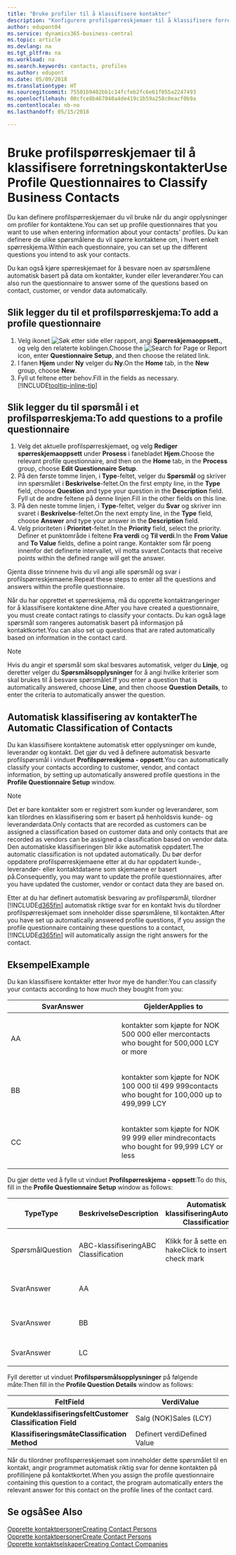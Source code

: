 ```yaml
---
title: "Bruke profiler til å klassifisere kontakter"
description: "Konfigurere profilspørreskjemaer til å klassifisere forretningskontaktene"
author: edupont04
ms.service: dynamics365-business-central
ms.topic: article
ms.devlang: na
ms.tgt_pltfrm: na
ms.workload: na
ms.search.keywords: contacts, profiles
ms.author: edupont
ms.date: 05/09/2018
ms.translationtype: HT
ms.sourcegitcommit: 75501b9402bb1c14fcfeb2fc6e61f055a2247493
ms.openlocfilehash: 00cfce8b467040a4de419c1b59a258c0eacf0b9a
ms.contentlocale: nb-no
ms.lasthandoff: 05/15/2018

---
```


# <a name="use-profile-questionnaires-to-classify-business-contacts"></a><span data-ttu-id="9666b-103">Bruke profilspørreskjemaer til å klassifisere forretningskontakter</span><span class="sxs-lookup"><span data-stu-id="9666b-103">Use Profile Questionnaires to Classify Business Contacts</span></span>
<span data-ttu-id="9666b-104">Du kan definere profilspørreskjemaer du vil bruke når du angir opplysninger om profiler for kontaktene.</span><span class="sxs-lookup"><span data-stu-id="9666b-104">You can set up profile questionnaires that you want to use when entering information about your contacts' profiles.</span></span> <span data-ttu-id="9666b-105">Du kan definere de ulike spørsmålene du vil spørre kontaktene om, i hvert enkelt spørreskjema.</span><span class="sxs-lookup"><span data-stu-id="9666b-105">Within each questionnaire, you can set up the different questions you intend to ask your contacts.</span></span>  

<span data-ttu-id="9666b-106">Du kan også kjøre spørreskjemaet for å besvare noen av spørsmålene automatisk basert på data om kontakter, kunder eller leverandører.</span><span class="sxs-lookup"><span data-stu-id="9666b-106">You can also run the questionnaire to answer some of the questions based on contact, customer, or vendor data automatically.</span></span>  

## <a name="to-add-a-profile-questionnaire"></a><span data-ttu-id="9666b-107">Slik legger du til et profilspørreskjema:</span><span class="sxs-lookup"><span data-stu-id="9666b-107">To add a profile questionnaire</span></span>
1.  <span data-ttu-id="9666b-108">Velg ikonet ![Søk etter side eller rapport](media/ui-search/search_small.png "Søk etter side eller rapport"), angi **Spørreskjemaoppsett.**, og velg den relaterte koblingen.</span><span class="sxs-lookup"><span data-stu-id="9666b-108">Choose the ![Search for Page or Report](media/ui-search/search_small.png "Search for Page or Report icon") icon, enter **Questionnaire Setup**, and then choose the related link.</span></span>  
2.  <span data-ttu-id="9666b-109">I fanen **Hjem** under **Ny** velger du **Ny**.</span><span class="sxs-lookup"><span data-stu-id="9666b-109">On the **Home** tab, in the **New** group, choose **New**.</span></span>  
3.  <span data-ttu-id="9666b-110">Fyll ut feltene etter behov.</span><span class="sxs-lookup"><span data-stu-id="9666b-110">Fill in the fields as necessary.</span></span> [!INCLUDE[tooltip-inline-tip](includes/tooltip-inline-tip_md.md)]  

## <a name="to-add-questions-to-a-profile-questionnaire"></a><span data-ttu-id="9666b-111">Slik legger du til spørsmål i et profilspørreskjema:</span><span class="sxs-lookup"><span data-stu-id="9666b-111">To add questions to a profile questionnaire</span></span>
1.  <span data-ttu-id="9666b-112">Velg det aktuelle profilspørreskjemaet, og velg **Rediger spørreskjemaoppsett** under **Prosess** i fanebladet **Hjem**.</span><span class="sxs-lookup"><span data-stu-id="9666b-112">Choose the relevant profile questionnaire, and then on the **Home** tab, in the **Process** group, choose **Edit Questionnaire Setup**.</span></span>  
2.  <span data-ttu-id="9666b-113">På den første tomme linjen, i **Type**-feltet, velger du **Spørsmål** og skriver inn spørsmålet i **Beskrivelse**-feltet.</span><span class="sxs-lookup"><span data-stu-id="9666b-113">On the first empty line, in the **Type** field, choose **Question** and type your question in the **Description** field.</span></span> <span data-ttu-id="9666b-114">Fyll ut de andre feltene på denne linjen.</span><span class="sxs-lookup"><span data-stu-id="9666b-114">Fill in the other fields on this line.</span></span>  
3.  <span data-ttu-id="9666b-115">På den neste tomme linjen, i **Type**-feltet, velger du **Svar** og skriver inn svaret i **Beskrivelse**-feltet.</span><span class="sxs-lookup"><span data-stu-id="9666b-115">On the next empty line, in the **Type** field, choose **Answer** and type your answer in the **Description** field.</span></span>  
4.  <span data-ttu-id="9666b-116">Velg prioriteten i **Prioritet**-feltet.</span><span class="sxs-lookup"><span data-stu-id="9666b-116">In the **Priority** field, select the priority.</span></span> <span data-ttu-id="9666b-117">Definer et punktområde i feltene **Fra verdi** og **Til verdi**.</span><span class="sxs-lookup"><span data-stu-id="9666b-117">In the **From Value** and **To Value** fields, define a point range.</span></span> <span data-ttu-id="9666b-118">Kontakter som får poeng innenfor det definerte intervallet, vil motta svaret.</span><span class="sxs-lookup"><span data-stu-id="9666b-118">Contacts that receive points within the defined range will get the answer.</span></span>  

<span data-ttu-id="9666b-119">Gjenta disse trinnene hvis du vil angi alle spørsmål og svar i profilspørreskjemaene.</span><span class="sxs-lookup"><span data-stu-id="9666b-119">Repeat these steps to enter all the questions and answers within the profile questionnaire.</span></span>

<span data-ttu-id="9666b-120">Når du har opprettet et spørreskjema, må du opprette kontaktrangeringer for å klassifisere kontaktene dine.</span><span class="sxs-lookup"><span data-stu-id="9666b-120">After you have created a questionnaire, you must create contact ratings to classify your contacts.</span></span> <span data-ttu-id="9666b-121">Du kan også lage spørsmål som rangeres automatisk basert på informasjon på kontaktkortet.</span><span class="sxs-lookup"><span data-stu-id="9666b-121">You can also set up questions that are rated automatically based on information in the contact card.</span></span>  

> [!NOTE]
> <span data-ttu-id="9666b-122">Hvis du angir et spørsmål som skal besvares automatisk, velger du <STRONG>Linje</STRONG>, og deretter velger du <STRONG>Spørsmålsopplysninger</STRONG> for å angi hvilke kriterier som skal brukes til å besvare spørsmålet.</span><span class="sxs-lookup"><span data-stu-id="9666b-122">If you enter a question that is automatically answered, choose <STRONG>Line</STRONG>, and then choose <STRONG>Question Details</STRONG>, to enter the criteria to automatically answer the question.</span></span>

## <a name="the-automatic-classification-of-contacts"></a><span data-ttu-id="9666b-123">Automatisk klassifisering av kontakter</span><span class="sxs-lookup"><span data-stu-id="9666b-123">The Automatic Classification of Contacts</span></span>
<span data-ttu-id="9666b-124">Du kan klassifisere kontaktene automatisk etter opplysninger om kunde, leverandør og kontakt. Det gjør du ved å definere automatisk besvarte profilspørsmål i vinduet **Profilspørreskjema - oppsett**.</span><span class="sxs-lookup"><span data-stu-id="9666b-124">You can automatically classify your contacts according to customer, vendor, and contact information, by setting up automatically answered profile questions in the **Profile Questionnaire Setup** window.</span></span>  

> [!NOTE]
> <span data-ttu-id="9666b-125">Det er bare kontakter som er registrert som kunder og leverandører, som kan tilordnes en klassifisering som er basert på henholdsvis kunde- og leverandørdata.</span><span class="sxs-lookup"><span data-stu-id="9666b-125">Only contacts that are recorded as customers can be assigned a classification based on customer data and only contacts that are recorded as vendors can be assigned a classification based on vendor data.</span></span> <span data-ttu-id="9666b-126">Den automatiske klassifiseringen blir ikke automatisk oppdatert.</span><span class="sxs-lookup"><span data-stu-id="9666b-126">The automatic classification is not updated automatically.</span></span> <span data-ttu-id="9666b-127">Du bør derfor oppdatere profilspørreskjemaene etter at du har oppdatert kunde-, leverandør- eller kontaktdataene som skjemaene er basert på.</span><span class="sxs-lookup"><span data-stu-id="9666b-127">Consequently, you may want to update the profile questionnaires, after you have updated the customer, vendor or contact data they are based on.</span></span>  

<span data-ttu-id="9666b-128">Etter at du har definert automatisk besvaring av profilspørsmål, tilordner [!INCLUDE[d365fin](includes/d365fin_md.md)] automatisk riktige svar for en kontakt hvis du tilordner profilspørreskjemaet som inneholder disse spørsmålene, til kontakten.</span><span class="sxs-lookup"><span data-stu-id="9666b-128">After you have set up automatically answered profile questions, if you assign the profile questionnaire containing these questions to a contact, [!INCLUDE[d365fin](includes/d365fin_md.md)] will automatically assign the right answers for the contact.</span></span>  

## <a name="example"></a><span data-ttu-id="9666b-129">Eksempel</span><span class="sxs-lookup"><span data-stu-id="9666b-129">Example</span></span>
<span data-ttu-id="9666b-130">Du kan klassifisere kontakter etter hvor mye de handler:</span><span class="sxs-lookup"><span data-stu-id="9666b-130">You can classify your contacts according to how much they bought from you:</span></span>

<table>
<colgroup>
<col style="width: 50%" />
<col style="width: 50%" />
</colgroup>
<thead>
<tr class="header">
<th><span data-ttu-id="9666b-131"><strong>Svar</strong></span><span class="sxs-lookup"><span data-stu-id="9666b-131"><strong>Answer</strong></span></span></th>
<th><span data-ttu-id="9666b-132"><strong>Gjelder</strong></span><span class="sxs-lookup"><span data-stu-id="9666b-132"><strong>Applies to</strong></span></span></th>
</tr>
</thead>
<tbody>
<tr class="odd">
<td><p><span data-ttu-id="9666b-133">A</span><span class="sxs-lookup"><span data-stu-id="9666b-133">A</span></span></p></td>
<td><p><span data-ttu-id="9666b-134">kontakter som kjøpte for NOK 500 000 eller mer</span><span class="sxs-lookup"><span data-stu-id="9666b-134">contacts who bought for 500,000 LCY or more</span></span></p></td>
</tr>
<tr class="even">
<td><p><span data-ttu-id="9666b-135">B</span><span class="sxs-lookup"><span data-stu-id="9666b-135">B</span></span></p></td>
<td><p><span data-ttu-id="9666b-136">kontakter som kjøpte for NOK 100 000 til 499 999</span><span class="sxs-lookup"><span data-stu-id="9666b-136">contacts who bought for 100,000 up to 499,999 LCY</span></span></p></td>
</tr>
<tr class="odd">
<td><p><span data-ttu-id="9666b-137">C</span><span class="sxs-lookup"><span data-stu-id="9666b-137">C</span></span></p></td>
<td><p><span data-ttu-id="9666b-138">kontakter som kjøpte for NOK 99 999 eller mindre</span><span class="sxs-lookup"><span data-stu-id="9666b-138">contacts who bought for 99,999 LCY or less</span></span></p></td>
</tr>
</tbody>
</table>

<span data-ttu-id="9666b-139">Du gjør dette ved å fylle ut vinduet **Profilspørreskjema - oppsett**:</span><span class="sxs-lookup"><span data-stu-id="9666b-139">To do this, fill in the **Profile Questionnaire Setup** window as follows:</span></span>


<table>
<colgroup>
<col style="width: 20%" />
<col style="width: 20%" />
<col style="width: 20%" />
<col style="width: 20%" />
<col style="width: 20%" />
</colgroup>
<thead>
<tr class="header">
<th><span data-ttu-id="9666b-140"><strong>Type</strong></span><span class="sxs-lookup"><span data-stu-id="9666b-140"><strong>Type</strong></span></span></th>
<th><span data-ttu-id="9666b-141"><strong>Beskrivelse</strong></span><span class="sxs-lookup"><span data-stu-id="9666b-141"><strong>Description</strong></span></span></th>
<th><span data-ttu-id="9666b-142"><strong>Automatisk klassifisering</strong></span><span class="sxs-lookup"><span data-stu-id="9666b-142"><strong>Automatic Classification</strong></span></span></th>
<th><span data-ttu-id="9666b-143"><strong>Fra verdi</strong></span><span class="sxs-lookup"><span data-stu-id="9666b-143"><strong>From Value</strong></span></span></th>
<th><span data-ttu-id="9666b-144"><strong>Til verdi</strong></span><span class="sxs-lookup"><span data-stu-id="9666b-144"><strong>To Value</strong></span></span></th>
</tr>
</thead>
<tbody>
<tr class="odd">
<td><p><span data-ttu-id="9666b-145">Spørsmål</span><span class="sxs-lookup"><span data-stu-id="9666b-145">Question</span></span></p></td>
<td><p><span data-ttu-id="9666b-146">ABC-klassifisering</span><span class="sxs-lookup"><span data-stu-id="9666b-146">ABC Classification</span></span></p></td>
<td><p><span data-ttu-id="9666b-147">Klikk for å sette en hake</span><span class="sxs-lookup"><span data-stu-id="9666b-147">Click to insert a check mark</span></span></p></td>
<td><p> </p></td>
<td><p> </p></td>
</tr>
<tr class="even">
<td><p><span data-ttu-id="9666b-148">Svar</span><span class="sxs-lookup"><span data-stu-id="9666b-148">Answer</span></span></p></td>
<td><p><span data-ttu-id="9666b-149">A</span><span class="sxs-lookup"><span data-stu-id="9666b-149">A</span></span></p></td>
<td><p> </p></td>
<td><p><span data-ttu-id="9666b-150">500 000</span><span class="sxs-lookup"><span data-stu-id="9666b-150">500,000</span></span></p></td>
<td><p> </p></td>
</tr>
<tr class="odd">
<td><p><span data-ttu-id="9666b-151">Svar</span><span class="sxs-lookup"><span data-stu-id="9666b-151">Answer</span></span></p></td>
<td><p><span data-ttu-id="9666b-152">B</span><span class="sxs-lookup"><span data-stu-id="9666b-152">B</span></span></p></td>
<td><p> </p></td>
<td><p><span data-ttu-id="9666b-153">100 000</span><span class="sxs-lookup"><span data-stu-id="9666b-153">100,000</span></span></p></td>
<td><p><span data-ttu-id="9666b-154">499,999</span><span class="sxs-lookup"><span data-stu-id="9666b-154">499,999</span></span></p></td>
</tr>
<tr class="even">
<td><p><span data-ttu-id="9666b-155">Svar</span><span class="sxs-lookup"><span data-stu-id="9666b-155">Answer</span></span></p></td>
<td><p><span data-ttu-id="9666b-156">L</span><span class="sxs-lookup"><span data-stu-id="9666b-156">C</span></span></p></td>
<td><p> </p></td>
<td><p> </p></td>
<td><p><span data-ttu-id="9666b-157">99 999</span><span class="sxs-lookup"><span data-stu-id="9666b-157">99,999</span></span></p></td>
</tr>
</tbody>
</table>

<span data-ttu-id="9666b-158">Fyll deretter ut vinduet **Profilspørsmålsopplysninger** på følgende måte:</span><span class="sxs-lookup"><span data-stu-id="9666b-158">Then fill in the **Profile Question Details** window as follows:</span></span>
<table>
<colgroup>
<col style="width: 50%" />
<col style="width: 50%" />
</colgroup>
<thead>
<tr class="header">
<th><span data-ttu-id="9666b-159"><strong>Felt</strong></span><span class="sxs-lookup"><span data-stu-id="9666b-159"><strong>Field</strong></span></span></th>
<th><span data-ttu-id="9666b-160"><strong>Verdi</strong></span><span class="sxs-lookup"><span data-stu-id="9666b-160"><strong>Value</strong></span></span></th>
</tr>
</thead>
<tbody>
<tr>
<td><span data-ttu-id="9666b-161"><strong>Kundeklassifiseringsfelt</strong></span><span class="sxs-lookup"><span data-stu-id="9666b-161"><strong>Customer Classification Field</strong></span></span></td>
<td><span data-ttu-id="9666b-162"><emphasis>Salg (NOK)</emphasis></span><span class="sxs-lookup"><span data-stu-id="9666b-162"><emphasis>Sales (LCY)</emphasis></span></span></td>
</tr>
<tr>
<td><span data-ttu-id="9666b-163"><strong>Klassifiseringsmåte</strong></span><span class="sxs-lookup"><span data-stu-id="9666b-163"><strong>Classification Method</strong></span></span></td>
<td><span data-ttu-id="9666b-164"><emphasis>Definert verdi</emphasis></span><span class="sxs-lookup"><span data-stu-id="9666b-164"><emphasis>Defined Value</emphasis></span></span></td>
</tr>
</tbody>
</table>

<span data-ttu-id="9666b-165">Når du tilordner profilspørreskjemaet som inneholder dette spørsmålet til en kontakt, angir programmet automatisk riktig svar for denne kontakten på profillinjene på kontaktkortet.</span><span class="sxs-lookup"><span data-stu-id="9666b-165">When you assign the profile questionnaire containing this question to a contact, the program automatically enters the relevant answer for this contact on the profile lines of the contact card.</span></span>

## <a name="see-also"></a><span data-ttu-id="9666b-166">Se også</span><span class="sxs-lookup"><span data-stu-id="9666b-166">See Also</span></span>
[<span data-ttu-id="9666b-167">Opprette kontaktpersoner</span><span class="sxs-lookup"><span data-stu-id="9666b-167">Creating Contact Persons</span></span>](marketing-create-contact-persons.md)  
[<span data-ttu-id="9666b-168">Opprette kontaktpersoner</span><span class="sxs-lookup"><span data-stu-id="9666b-168">Create Contact Persons</span></span>](marketing-how-create-contact-persons.md)  
[<span data-ttu-id="9666b-169">Opprette kontaktselskaper</span><span class="sxs-lookup"><span data-stu-id="9666b-169">Creating Contact Companies</span></span>](marketing-create-contact-companies.md)  

